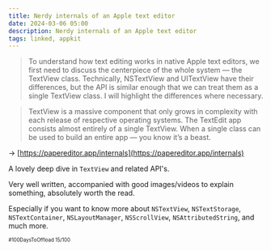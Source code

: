 ```yaml
---
title: Nerdy internals of an Apple text editor
date: 2024-03-06 05:00
description: Nerdy internals of an Apple text editor
tags: linked, appkit
---
```


> To understand how text editing works in native Apple text editors, we first need to discuss the centerpiece of the whole system — the TextView class. Technically, NSTextView and UITextView have their differences, but the API is similar enough that we can treat them as a single TextView class. I will highlight the differences where necessary.

> TextView is a massive component that only grows in complexity with each release of respective operating systems. The TextEdit app consists almost entirely of a single TextView. When a single class can be used to build an entire app — you know it’s a beast.

→ [https://papereditor.app/internals](https://papereditor.app/internals)

A lovely deep dive in `TextView` and related API's. 

Very well written, accompanied with good images/videos to explain something, absolutely worth the read. 

Especially if you want to know more about `NSTextView`, `NSTextStorage`, `NSTextContainer`, `NSLayoutManager`, `NSScrollView`, `NSAttributedString`, and much more.


<small><small>#100DaysToOffload 15/100</small></small>
